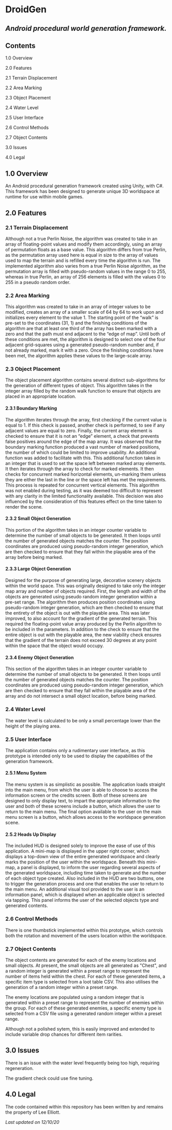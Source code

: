 # DroidGen
## *Android procedural world generation framework.*

## Contents
1.0 Overview

2.0 Features

2.1 Terrain Displacement

2.2 Area Marking

2.3 Object Placement

2.4 Water Level

2.5 User Interface

2.6 Control Methods

2.7 Object Contents

3.0 Issues

4.0 Legal

## 1.0 Overview
An Android procedural generation framework created using Unity, with C#. This framework has been
designed to generate unique 3D worldspace at runtime for use within mobile games.

## 2.0 Features


### 2.1 Terrain Displacement
Although not a true Perlin Noise, the algorithm was created to take in an array of floating-point
values and modify them accordingly, using an array of permutation floats as a base 
value. This algorithm differs from true Perlin, as the permutation array used here is equal in 
size to the array of values used to map the terrain and is refilled every time the algorithm is 
run. The implemented algorithm also varies from a true Perlin Noise algorithm, as the 
permutation array is filled with pseudo-random values in the range 0 to 255, whereas in true 
Perlin, an array of 256 elements is filled with the values 0 to 255 in a pseudo random order.

### 2.2 Area Marking
This algorithm was created to take in an array of integer values to be modified, creates an 
array of a smaller scale of 64 by 64 to work upon and initializes every element to the value 1. 
The starting point of the “walk” is pre-set to the coordinates (31, 1) and the finishing 
conditions of the algorithm are that at least one third of the array has been marked with a 
zero and that the path must end adjacent to the “edge of map”. Until both of these 
conditions are met, the algorithm is designed to select one of the four adjacent grid-squares 
using a generated pseudo-random number and, if not already marked, mark it with a zero. 
Once the finishing conditions have been met, the algorithm applies these values to the large-scale array.

### 2.3 Object Placement
The object placement algorithm contains several distinct sub-algorithms for the generation 
of different types of object. This algorithm takes in the integer array filled by the random 
walk function to ensure that objects are placed in an appropriate location.

#### 2.3.1 Boundary Marking
The algorithm iterates through the array, first checking if the current value is equal to 1. If 
this check is passed, another check is performed, to see if any adjacent values are equal to 
zero. Finally, the current array element is checked to ensure that it is not an “edge” element, 
a check that prevents false positives around the edge of the map array.
It was observed that the boundary marking function produced a vast number of marked 
positions, the number of which could be limited to improve usability. An additional function 
was added to facilitate with this. This additional function takes in an integer that is used to 
set the space left between marked array elements. It then iterates through the array to 
check for marked elements. It then checks for concurrent marked horizontal elements, un-marking them 
unless they are either the last in the line or the space left has met the 
requirements. This process is repeated for concurrent vertical elements.
This algorithm was not enabled during testing, as it was deemed too difficult to represent 
with any clarity in the limited functionality available. This decision was also influenced by the 
consideration of this features effect on the time taken to render the scene.

#### 2.3.2 Small Object Generation
This portion of the algorithm takes in an 
integer counter variable to determine the number 
of small objects to be generated. It then loops until the number of generated objects 
matches the counter. The position coordinates are produced using pseudo-random integer 
generation, which are then checked to ensure that they fall within the playable area of the 
array before being marked.

#### 2.3.3 Large Object Generation
Designed for the purpose of generating large, decorative scenery objects within the world 
space. This was originally designed to take only the integer map array and number of objects 
required. First, the length and width of the objects are generated using pseudo random 
integer generation within a pre-set range. The algorithm then produces position coordinates 
using pseudo-random integer generation, which are then checked to ensure that the 
entirety of the object is out with the playable area.
This was later improved, to also account for the gradient of the generated terrain. This 
required the floating-point value array produced by the Perlin algorithm to be included in 
the parameters. In addition to the check to ensure that the entire object is out with the 
playable area, the new viability check ensures that the gradient of the terrain does not 
exceed 30 degrees at any point within the space that the object would occupy.

#### 2.3.4 Enemy Object Generation
This section of the algorithm takes in an integer counter variable to determine the number 
of small objects to be generated. It then loops until the number of generated objects 
matches the counter. The position coordinates are produced using pseudo-random integer 
generation, which are then checked to ensure that they fall within the playable area of the 
array and do not intersect a small object location, before being marked.

### 2.4 Water Level
The water level is calculated to be only a small percentage lower than the height of the playing area.

### 2.5 User Interface
The application contains only a rudimentary user interface, as this prototype is intended only to be 
used to display the capabilities of the generation framework.

#### 2.5.1 Menu System
The menu system is as simplistic as possible. The application loads straight into the main menu, from 
which the user is able to choose to access the information screen or the credits screen. Both of these
screens are designed to only display text, to impart the appropriate information to the user and both 
of these screens include a button, which allows the user to return to the main menu. The final option 
available to the user on the main menu screen is a button, which allows access to the worldspace 
generation scene.

#### 2.5.2 Heads Up Display
The included HUD is designed solely to improve the ease of use of this application. A mini-map is 
displayed in the upper right corner, which displays a top-down view of the entire generated 
worldspace and clearly marks the position of the user within the worldspace. Beneath this mini-map, 
a panel is displayed, to inform the user regarding several aspects of the generated worldspace, 
including time taken to generate and the number of each object type created. Also included in the 
HUD are two buttons, one to trigger the generation process and one that enables the user to return 
to the main menu. An additional visual tool provided to the user is an information panel, which is 
displayed when an applicable object is selected via tapping. This panel informs the user of the 
selected objects type and generated contents.

### 2.6 Control Methods
There is one thumbstick implemented within this prototype, which controls both the rotation and 
movement of the users location within the worldspace.

### 2.7 Object Contents
The object contents are generated for each of the enemy locations and small objects. At present, the 
small objects are all generated as "Chest", and a random integer is generated within a preset range to
represent the number of items held within the chest. For each of these generated items, a specific item
type is selected from a loot table CSV. This also utilises the generation of a random integer within a 
preset range. 

The enemy locations are populated using a random integer that is generated within a preset range to
represent the number of enemies within the group. For each of these generated enemies, a specific enemy
type is selected from a CSV file using a generated random integer within a preset range.

Although not a polished sytem, this is easily improved and extended to include variable drop chances for 
different item rarities.

## 3.0 Issues
There is an issue with the water level frequently being too high, requiring regeneration.

The gradient check could use fine tuning.

## 4.0 Legal
The code contained within this repository has been written by and remains the property of Lee Elliott.

*Last updated on 12/10/20*
